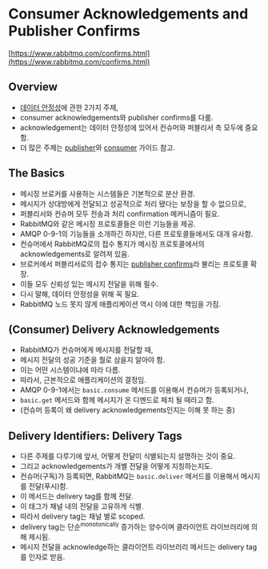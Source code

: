 # Consumer Acknowledgements and Publisher Confirms

[https://www.rabbitmq.com/confirms.html](https://www.rabbitmq.com/confirms.html)

## Overview

- [데이터 안정성](https://www.rabbitmq.com/reliability.html)에 관한 2가지 주제,
- consumer acknowledgements와 publisher confirms를 다룸.
- acknowledgement는 데이터 안정성에 있어서 컨슈머와 퍼블리서 측 모두에 중요함.
- 더 많은 주제는 [publisher](https://www.rabbitmq.com/publishers.html)와 [consumer](https://www.rabbitmq.com/consumers.html) 가이드 참고.

## The Basics

- 메시징 브로커를 사용하는 시스템들은 기본적으로 분산 환경.
- 메시지가 상대방에게 전달되고 성공적으로 처리 됐다는 보장을 할 수 없으므로,
- 퍼블리서와 컨슈머 모두 전송과 처리 confirmation 메커니즘이 필요.
- RabbitMQ와 같은 메시징 프로토콜들은 이런 기능들을 제공.
- AMQP 0-9-1의 기능들을 소개하긴 하지만, 다른 프로토콜들에서도 대개 유사함.
- 컨슈머에서 RabbitMQ로의 접수 통지가 메시징 프로토콜에서의 acknowledgements로 알려져 있음.
- 브로커에서 퍼블리서로의 접수 통지는 [publisher confirms](https://www.rabbitmq.com/confirms.html#publisher-confirms)라 불리는 프로토콜 확장.
- 이들 모두 신뢰성 있는 메시지 전달을 위해 필수.
- 다시 말해, 데이터 안정성을 위해 꼭 필요.
- RabbitMQ 노드 못지 않게 애플리케이션 역시 이에 대한 책임을 가짐.

## (Consumer) Delivery Acknowledgements

- RabbitMQ가 컨슈머에게 메시지를 전달할 때,
- 메시지 전달의 성공 기준을 뭘로 삼을지 알아야 함.
- 이는 어떤 시스템이냐에 따라 다름.
- 따라서, 근본적으로 애플리케이션의 결정임.
- AMQP 0-9-1에서는 `basic.consume` 메서드를 이용해서 컨슈머가 등록되거나,
- `basic.get` 메서드와 함께 메시지가 온 디멘드로 페치 될 때라고 함.
- (컨슈머 등록이 왜 delivery acknowledgements인지는 이해 못 하는 중)

## Delivery Identifiers: Delivery Tags

- 다른 주제를 다루기에 앞서, 어떻게 전달이 식별되는지 설명하는 것이 중요.
- 그리고 acknowledgements가 개별 전달을 어떻게 지칭하는지도.
- 컨슈머(구독)가 등록되면, RabbitMQ는 `basic.deliver` 메서드를 이용해서 메시지를 전달(푸시)함.
- 이 메서드는 delivery tag를 함께 전달.
- 이 태그가 채널 내의 전달을 고유하게 식별.
- 따라서 delivery tag는 채널 별로 scoped.
- delivery tag는 단순<sup>monotonically</sup> 증가하는 양수이며 클라이언트 라이브러리에 의해 제시됨.
- 메시지 전달을 acknowledge하는 클라이언트 라이브러리 메서드는 delivery tag를 인자로 받음.
